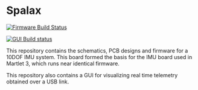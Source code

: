 # Spalax

[![Firmware Build Status](https://travis-ci.org/cuspaceflight/state-estimators.svg)](https://travis-ci.org/cuspaceflight/state-estimators)

[![GUI Build status](https://ci.appveyor.com/api/projects/status/g1tqfo4isuoeldeq?svg=true)](https://ci.appveyor.com/project/Tustvold/spalax)

This repository contains the schematics, PCB designs and firmware for a 10DOF IMU system. This board formed the basis for the IMU board used in Martlet 3, which runs near identical firmware.

This repository also contains a GUI for visualizing real time telemetry obtained over a USB link.